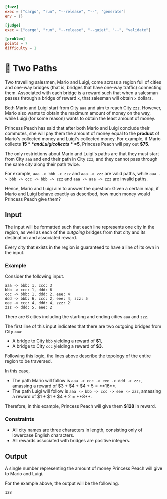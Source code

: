 ```toml
[fuzz]
exec = ["cargo", "run", "--release", "--", "generate"]
env = {}

[judge]
exec = ["cargo", "run", "--release", "--quiet", "--", "validate"]

[problem]
points = 7
difficulty = 1
```

# 🏤 Two Paths

Two travelling salesmen, Mario and Luigi, come across a region full of cities and one-way bridges
(that is, bridges that have one-way traffic) connecting them.
Associated with each bridge is a reward such that when a salesman passes through a bridge of reward `x`,
that salesman will obtain `x` dollars.

Both Mario and Luigi start from City `aaa` and aim to reach City `zzz`.
However, Mario also wants to obtain the maximum amount of money on the way,
while Luigi (for some reason) wants to obtain the least amount of money.

Princess Peach has said that after both Mario and Luigi conclude their commutes,
she will pay them the amount of money equal to the **product** of Mario's collected money
and Luigi's collected money. For example, if Mario collects **$15** and Luigi collects **$5**,
Princess Peach will pay out **$75**.

The only restrictions about Mario and Luigi's paths are that
they must start from City `aaa` and end their path in City `zzz`,
and they cannot pass through the same city along their path twice.

For example, `aaa -> bbb -> zzz` and `aaa -> zzz` are valid paths,
while `aaa -> bbb -> ccc -> bbb -> zzz` and `aaa -> aaa -> zzz` are invalid paths.

Hence, Mario and Luigi aim to answer the question:
Given a certain map, if Mario and Luigi behave exactly as described,
how much money would Princess Peach give them?

## Input

The input will be formatted such that each line represents one city in the region,
as well as each of the *outgoing* bridges from that city and its destination and associated reward.

Every city that exists in the region is guaranteed to have a line of its own in the input.

### Example

Consider the following input.
```
aaa -> bbb: 1, ccc: 3
bbb -> ccc: 1, ddd: 6
ccc -> bbb: 1, ddd: 2, eee: 4
ddd -> bbb: 6, ccc: 2, eee: 4, zzz: 5
eee -> ccc: 4, ddd: 4, zzz: 2
zzz -> ddd: 5, eee: 2
```

There are 6 cities including the starting and ending cities `aaa` and `zzz`.

The first line of this input indicates that there are two outgoing bridges from City `aaa`:

* A bridge to City `bbb` yielding a reward of **$1**,
* A bridge to City `ccc` yielding a reward of **$3**.

Following this logic, the lines above describe the topology of the entire region to be traversed.

In this case,
* The path Mario will follow is `aaa -> ccc -> eee -> ddd -> zzz`,
  amassing a reward of $3 + $4 + $4 + $5 = **$16**.
* The path Luigi will follow is `aaa -> bbb -> ccc -> eee -> zzz`,
  amassing a reward of $1 + $1 + $4 + $2 = **$8**.

Therefore, in this example, Princess Peach will give them **$128** in reward.

### Constraints

* All city names are three characters in length, consisting only of lowercase English characters.
* All rewards associated with bridges are positive integers.

## Output

A single number representing the amount of money Princess Peach will give to Mario and Luigi.

For the example above, the output will be the following.
```
128
```